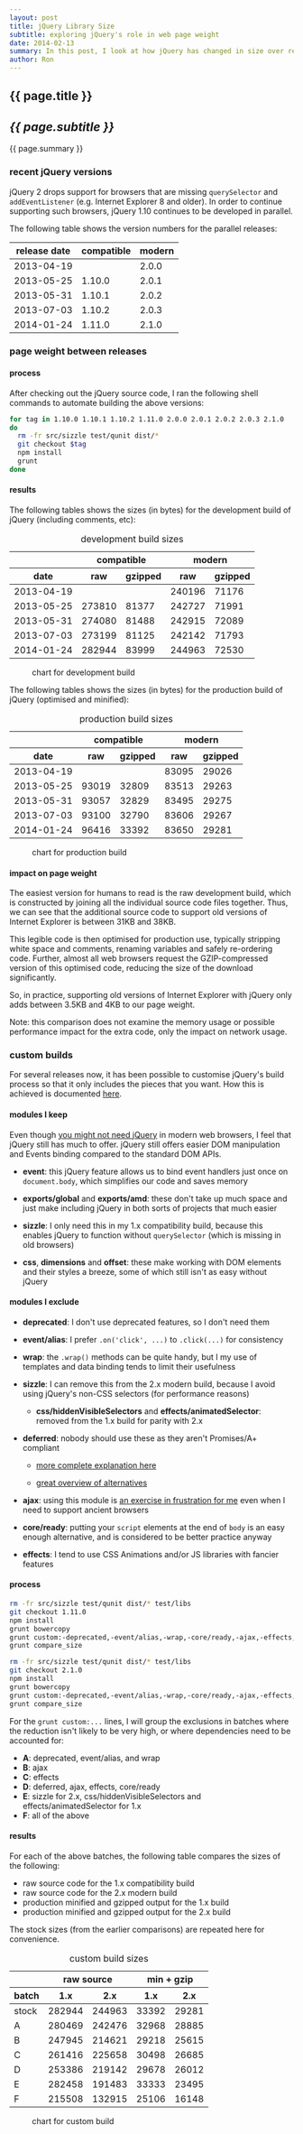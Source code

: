 ```yaml
---
layout: post
title: jQuery Library Size
subtitle: exploring jQuery's role in web page weight
date: 2014-02-13
summary: In this post, I look at how jQuery has changed in size over recent versions. I also look at custom builds and how much each unused feature adds to your page weight.
author: Ron
---
```


<link rel="stylesheet" href="/css/jquery-library-sizes.css" />

## {{ page.title }}

## _{{ page.subtitle }}_

{{ page.summary }}

### recent jQuery versions

jQuery 2 drops support for browsers that are missing `querySelector` and
`addEventListener` (e.g. Internet Explorer 8 and older). In order to continue
supporting such browsers, jQuery 1.10 continues to be developed in parallel.

The following table shows the version numbers for the parallel releases:

| release date | compatible | modern |
| ---          | ---        | ---    |
| 2013-04-19   |            | 2.0.0  |
| 2013-05-25   | 1.10.0     | 2.0.1  |
| 2013-05-31   | 1.10.1     | 2.0.2  |
| 2013-07-03   | 1.10.2     | 2.0.3  |
| 2014-01-24   | 1.11.0     | 2.1.0  |

### page weight between releases

#### process

After checking out the jQuery source code, I ran the following shell commands
to automate building the above versions:

```sh
for tag in 1.10.0 1.10.1 1.10.2 1.11.0 2.0.0 2.0.1 2.0.2 2.0.3 2.1.0
do
  rm -fr src/sizzle test/qunit dist/*
  git checkout $tag
  npm install
  grunt
done
```

#### results

The following tables shows the sizes (in bytes) for the development build of jQuery
(including comments, etc):

<table id="table-dev">
  <caption>development build sizes</caption>
  <thead>
    <tr>
      <th></th><th colspan="2">compatible</th><th colspan="2">modern</th>
    </tr>
    <tr>
      <th>date</th><th>raw</th><th>gzipped</th><th>raw</th><th>gzipped</th>
    </tr>
  </thead>
  <tbody>
    <tr><td>2013-04-19</td><td></td><td></td><td>240196</td><td>71176</td></tr>
    <tr><td>2013-05-25</td><td>273810</td><td>81377</td><td>242727</td><td>71991</td></tr>
    <tr><td>2013-05-31</td><td>274080</td><td>81488</td><td>242915</td><td>72089</td></tr>
    <tr><td>2013-07-03</td><td>273199</td><td>81125</td><td>242142</td><td>71793</td></tr>
    <tr><td>2014-01-24</td><td>282944</td><td>83999</td><td>244963</td><td>72530</td></tr>
  </tbody>
</table>

<figure>
  <figcaption>chart for development build</figcaption>
  <canvas id="chart-dev"></canvas>
</figure>

The following tables shows the sizes (in bytes) for the production build of jQuery
(optimised and minified):

<table id="table-prod">
  <caption>production build sizes</caption>
  <thead>
    <tr>
      <th></th><th colspan="2">compatible</th><th colspan="2">modern</th>
    </tr>
    <tr>
      <th>date</th><th>raw</th><th>gzipped</th><th>raw</th><th>gzipped</th>
    </tr>
  </thead>
  <tbody>
    <tr><td>2013-04-19</td><td></td><td></td><td>83095</td><td>29026</td></tr>
    <tr><td>2013-05-25</td><td>93019</td><td>32809</td><td>83513</td><td>29263</td></tr>
    <tr><td>2013-05-31</td><td>93057</td><td>32829</td><td>83495</td><td>29275</td></tr>
    <tr><td>2013-07-03</td><td>93100</td><td>32790</td><td>83606</td><td>29267</td></tr>
    <tr><td>2014-01-24</td><td>96416</td><td>33392</td><td>83650</td><td>29281</td></tr>
  </tbody>
</table>

<figure>
  <figcaption>chart for production build</figcaption>
  <canvas id="chart-prod"></canvas>
</figure>

#### impact on page weight

The easiest version for humans to read is the raw development build, which is
constructed by joining all the individual source code files together. Thus, we
can see that the additional source code to support old versions of Internet
Explorer is between 31KB and 38KB.

This legible code is then optimised for production use, typically stripping
white space and comments, renaming variables and safely re-ordering code.
Further, almost all web browsers request the GZIP-compressed version of this
optimised code, reducing the size of the download significantly.

So, in practice, supporting old versions of Internet Explorer with jQuery only
adds between 3.5KB and 4KB to our page weight.

Note: this comparison does not examine the memory usage or possible performance
impact for the extra code, only the impact on network usage.

### custom builds

For several releases now, it has been possible to customise jQuery's build
process so that it only includes the pieces that you want. How this is achieved
is documented [here](https://github.com/jquery/jquery/blob/master/README.md).

#### modules I keep

Even though [you might not need jQuery](http://youmightnotneedjquery.com/) in
modern web browsers, I feel that jQuery still has much to offer. jQuery still
offers easier DOM manipulation and Events binding compared to the standard
DOM APIs.

- **event**: this jQuery feature allows us to bind event handlers just once on
`document.body`, which simplifies our code and saves memory

- **exports/global** and **exports/amd**: these don't take up much space and
just make including jQuery in both sorts of projects that much easier

- **sizzle**: I only need this in my 1.x compatibility build, because
this enables jQuery to function without `querySelector` (which is missing in
old browsers)

- **css**, **dimensions** and **offset**: these make working with DOM elements
and their styles a breeze, some of which still isn't as easy without jQuery

#### modules I exclude

- **deprecated**: I don't use deprecated features, so I don't need them

- **event/alias**: I prefer `.on('click', ...)` to `.click(...)` for
consistency

- **wrap**: the `.wrap()` methods can be quite handy, but I my use of templates
and data binding tends to limit their usefulness

- **sizzle**: I can remove this from the 2.x modern build, because I avoid
using jQuery's non-CSS selectors (for performance reasons)

  - **css/hiddenVisibleSelectors** and **effects/animatedSelector**: removed
  from the 1.x build for parity with 2.x

- **deferred**: nobody should use these as they aren't Promises/A+ compliant

  - [more complete explanation here](https://thewayofcode.wordpress.com/tag/jquery-deferred-broken)

  - [great overview of alternatives](http://www.html5rocks.com/en/tutorials/es6/promises)

- **ajax**: using this module is
[an exercise in frustration for me](http://bugs.jquery.com/ticket/11548)
even when I need to support ancient browsers

- **core/ready**: putting your `script` elements at the end of `body` is an
easy enough alternative, and is considered to be better practice anyway

- **effects**: I tend to use CSS Animations and/or JS libraries with fancier
features

#### process

```sh
rm -fr src/sizzle test/qunit dist/* test/libs
git checkout 1.11.0
npm install
grunt bowercopy
grunt custom:-deprecated,-event/alias,-wrap,-core/ready,-ajax,-effects,-deferred,-css/hiddenVisibleSelectors
grunt compare_size

rm -fr src/sizzle test/qunit dist/* test/libs
git checkout 2.1.0
npm install
grunt bowercopy
grunt custom:-deprecated,-event/alias,-wrap,-core/ready,-ajax,-effects,-deferred,-sizzle
grunt compare_size
```

For the `grunt custom:...` lines, I will group the exclusions in batches where
the reduction isn't likely to be very high, or where dependencies need to be
accounted for:

- **A**: deprecated, event/alias, and wrap
- **B**: ajax
- **C**: effects
- **D**: deferred, ajax, effects, core/ready
- **E**: sizzle for 2.x, css/hiddenVisibleSelectors and
effects/animatedSelector for 1.x
- **F**: all of the above

#### results

For each of the above batches, the following table compares the sizes of the
following:

- raw source code for the 1.x compatibility build
- raw source code for the 2.x modern build
- production minified and gzipped output for the 1.x build
- production minified and gzipped output for the 2.x build

The stock sizes (from the earlier comparisons) are repeated here for
convenience.

<table id="table-custom">
  <caption>custom build sizes</caption>
  <thead>
    <tr>
      <th></th><th colspan="2">raw source</th><th colspan="2">min + gzip</th>
    </tr>
    <tr>
      <th>batch</th><th>1.x</th><th>2.x</th><th>1.x</th><th>2.x</th>
    </tr>
  </thead>
  <tbody>
    <tr><td>stock</td><td>282944</td><td>244963</td><td>33392</td><td>29281</td></tr>
    <tr><td>A</td><td>280469</td><td>242476</td><td>32968</td><td>28885</td></tr>
    <tr><td>B</td><td>247945</td><td>214621</td><td>29218</td><td>25615</td></tr>
    <tr><td>C</td><td>261416</td><td>225658</td><td>30498</td><td>26685</td></tr>
    <tr><td>D</td><td>253386</td><td>219142</td><td>29678</td><td>26012</td></tr>
    <tr><td>E</td><td>282458</td><td>191483</td><td>33333</td><td>23495</td></tr>
    <tr><td>F</td><td>215508</td><td>132915</td><td>25106</td><td>16148</td></tr>
  </tbody>
</table>

<figure>
  <figcaption>chart for custom build</figcaption>
  <canvas id="chart-custom"></canvas>
</figure>

<script src="/js/jquery-library-sizes.js"></script>


